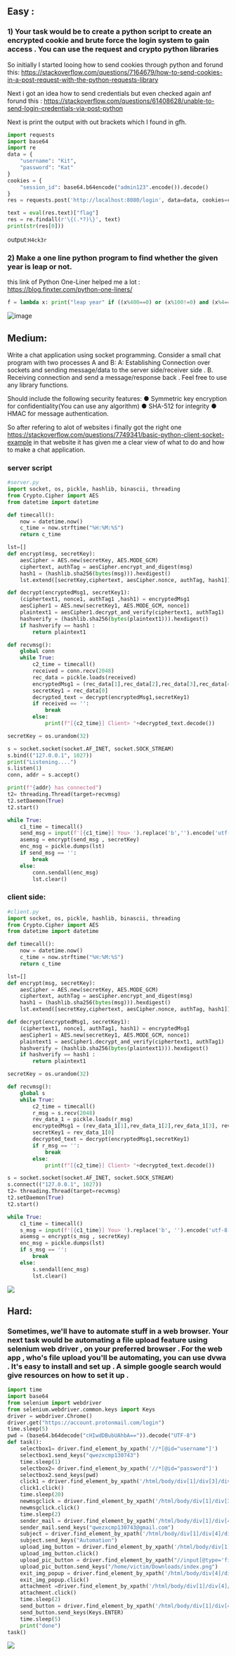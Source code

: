 ## Easy :

### 1) Your task would be to create a python script to create an encrypted cookie and brute force the login system to gain access . You can use the request and crypto python libraries
So initially I started looing how to send cookies through python  and forund this:
https://stackoverflow.com/questions/7164679/how-to-send-cookies-in-a-post-request-with-the-python-requests-library

Next i got an idea how to send credentials but even checked again anf forund this :
https://stackoverflow.com/questions/61408628/unable-to-send-login-credentials-via-post-python

Next is print the output with out brackets which I found in gfh.

```py
import requests
import base64
import re
data = {
    "username": "Kit",
    "password": "Kat"
}
cookies = {
    "session_id": base64.b64encode("admin123".encode()).decode()
}
res = requests.post('http://localhost:8080/login', data=data, cookies=cookies)

text = eval(res.text)["flag"]
res = re.findall(r'\{(.*?)\}', text)
print(str(res[0]))
```
output:```H4ck3r```

### 2) Make a one line python program to find whether the given year is leap or not.

this link of Python One-Liner helped me a lot : https://blog.finxter.com/python-one-liners/
```py
f = lambda x: print("leap year" if ((x%400==0) or (x%100!=0) and (x%4==0)) else 'not leap year')
```
![image](https://user-images.githubusercontent.com/78896740/135728302-4830771f-72e3-4a95-83a4-69b157cca6be.png)

## Medium:
Write a chat application using socket programming.
Consider a small chat program with two processes A and B:
A: Establishing Connection over sockets and sending  message/data to the server side/receiver side .
B. Receiving connection and send a message/response back .
Feel free to use any library functions.

Should include the following security features:
● Symmetric key encryption for confidentiality(You can use any algorithm)
● SHA-512 for integrity
● HMAC for message authentication.

So after refering to alot of websites i finally got the right one
https://stackoverflow.com/questions/7749341/basic-python-client-socket-example
in that website it has given me a clear view of what to do and how to make a chat application.


### server script
```py
#server.py
import socket, os, pickle, hashlib, binascii, threading
from Crypto.Cipher import AES
from datetime import datetime

def timecall():
    now = datetime.now()
    c_time = now.strftime("%H:%M:%S")
    return c_time

lst=[]
def encrypt(msg, secretKey):
    aesCipher = AES.new(secretKey, AES.MODE_GCM)
    ciphertext, authTag = aesCipher.encrypt_and_digest(msg)
    hash1 = (hashlib.sha256(bytes(msg))).hexdigest()
    lst.extend([secretKey,ciphertext, aesCipher.nonce, authTag, hash1])

def decrypt(encryptedMsg1, secretKey1):
    (ciphertext1, nonce1, authTag1 ,hash1) = encryptedMsg1
    aesCipher1 = AES.new(secretKey1, AES.MODE_GCM, nonce1)
    plaintext1 = aesCipher1.decrypt_and_verify(ciphertext1, authTag1)
    hashverify = (hashlib.sha256(bytes(plaintext1))).hexdigest()
    if hashverify == hash1 :
        return plaintext1

def recvmsg():
    global conn
    while True:
        c2_time = timecall()
        received = conn.recv(2048)
        rec_data = pickle.loads(received)
        encryptedMsg1 = (rec_data[1],rec_data[2],rec_data[3],rec_data[4])
        secretKey1 = rec_data[0]
        decrypted_text = decrypt(encryptedMsg1,secretKey1)
        if received == '':
            break
        else:
            print(f"[{c2_time}] Client> "+decrypted_text.decode())

secretKey = os.urandom(32)

s = socket.socket(socket.AF_INET, socket.SOCK_STREAM)
s.bind(("127.0.0.1", 1027))
print("Listening....")
s.listen(1)
conn, addr = s.accept()

print(f"{addr} has connected")
t2= threading.Thread(target=recvmsg)
t2.setDaemon(True)
t2.start()

while True:
    c1_time = timecall()
    send_msg = input(f'[{c1_time}] You> ').replace('b','').encode('utf-8')
    asemsg = encrypt(send_msg , secretKey)
    enc_msg = pickle.dumps(lst)
    if send_msg == '':
        break
    else:
        conn.sendall(enc_msg)
        lst.clear()
```

### client side:

```py
#client.py
import socket, os, pickle, hashlib, binascii, threading
from Crypto.Cipher import AES
from datetime import datetime

def timecall():
    now = datetime.now()
    c_time = now.strftime("%H:%M:%S")
    return c_time

lst=[]
def encrypt(msg, secretKey):
    aesCipher = AES.new(secretKey, AES.MODE_GCM)
    ciphertext, authTag = aesCipher.encrypt_and_digest(msg)
    hash1 = (hashlib.sha256(bytes(msg))).hexdigest()
    lst.extend([secretKey,ciphertext, aesCipher.nonce, authTag, hash1])

def decrypt(encryptedMsg1, secretKey1):
    (ciphertext1, nonce1, authTag1, hash1) = encryptedMsg1
    aesCipher1 = AES.new(secretKey1, AES.MODE_GCM, nonce1)
    plaintext1 = aesCipher1.decrypt_and_verify(ciphertext1, authTag1)
    hashverify = (hashlib.sha256(bytes(plaintext1))).hexdigest()
    if hashverify == hash1 :
        return plaintext1

secretKey = os.urandom(32)

def recvmsg():
    global s
    while True:
        c2_time = timecall()
        r_msg = s.recv(2048)
        rev_data_1 = pickle.loads(r_msg)
        encryptedMsg1 = (rev_data_1[1],rev_data_1[2],rev_data_1[3], rev_data_1[4])
        secretKey1 = rev_data_1[0]
        decrypted_text = decrypt(encryptedMsg1,secretKey1)
        if r_msg == '':
            break
        else:
            print(f"[{c2_time}] Client> "+decrypted_text.decode())

s = socket.socket(socket.AF_INET, socket.SOCK_STREAM)
s.connect(("127.0.0.1", 1027))
t2= threading.Thread(target=recvmsg)
t2.setDaemon(True)
t2.start()

while True:
    c1_time = timecall()
    s_msg = input(f'[{c1_time}] You> ').replace('b', '').encode('utf-8')
    asemsg = encrypt(s_msg , secretKey)
    enc_msg = pickle.dumps(lst)
    if s_msg == '':
        break 
    else:
        s.sendall(enc_msg)
        lst.clear()
```
![](https://github.com/victim1307/Tasks/blob/main/bi0s_pentest/out.gif)


## Hard:
### Sometimes, we'll have to automate stuff in a web browser. Your next task would be automating a file upload feature using selenium web driver , on your preferred browser . For the web app , who's file upload you'll be automating, you can use dvwa . It's easy to install and set up . A simple google search would give resources on how to set it up .

```py
import time
import base64
from selenium import webdriver
from selenium.webdriver.common.keys import Keys
driver = webdriver.Chrome()
driver.get("https://account.protonmail.com/login")
time.sleep(5)
pwd = (base64.b64decode("cHIwdDBubUAhbA==")).decode("UTF-8")
def task():
    selectbox1= driver.find_element_by_xpath('//*[@id="username"]')
    selectbox1.send_keys("qwezxcmp130743")
    time.sleep(1)
    selectbox2= driver.find_element_by_xpath('//*[@id="password"]')
    selectbox2.send_keys(pwd)
    click1 = driver.find_element_by_xpath('/html/body/div[1]/div[3]/div/div/main/div[2]/form/button')
    click1.click()
    time.sleep(20)
    newmsgclick = driver.find_element_by_xpath('/html/body/div[1]/div[3]/div[2]/div/div[1]/div[2]/button')
    newmsgclick.click()
    time.sleep(2)
    sender_mail = driver.find_element_by_xpath('/html/body/div[1]/div[4]/div/div/div/div/div/div[2]/div/div/div/div/div/input')
    sender_mail.send_keys("qwezxcmp130743@gmail.com")
    subject = driver.find_element_by_xpath('/html/body/div[1]/div[4]/div/div/div/div/div/div[3]/input')
    subject.send_keys("Automation")
    upload_img_button = driver.find_element_by_xpath('/html/body/div[1]/div[4]/div/div/div/div/section/div/div/div[2]/button[13]')
    upload_img_button.click()
    upload_pic_button = driver.find_element_by_xpath("//input[@type='file']")
    upload_pic_button.send_keys("/home/victim/Downloads/index.png")
    exit_img_popup = driver.find_element_by_xpath('/html/body/div[4]/dialog/header/button')
    exit_img_popup.click()
    attachment =driver.find_element_by_xpath('/html/body/div[1]/div[4]/div/div/div/div/section/div/div[2]/div/footer/span[1]/span[1]/button')
    attachment.click()
    time.sleep(2)
    send_button = driver.find_element_by_xpath('/html/body/div[1]/div[4]/div/div/div/footer/div[1]/button')
    send_button.send_keys(Keys.ENTER)
    time.sleep(5)
    print("done")
task()
```
![](https://github.com/victim1307/Tasks/blob/main/bi0s_pentest/automatic_email_sender.gif)
